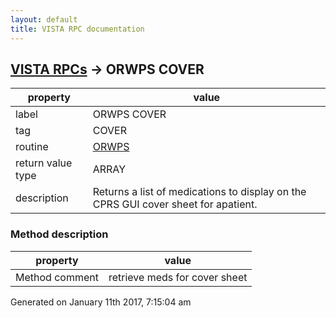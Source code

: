 ```yaml
---
layout: default
title: VISTA RPC documentation
---
```




## [VISTA RPCs](TableOfContent.md) &#8594; ORWPS COVER 

 property | value 
--- | --- 
 label | ORWPS COVER
 tag | COVER
 routine | [ORWPS](http://code.osehra.org/dox/Routine_ORWPS_source.html)
 return value type | ARRAY
 description | Returns a list of medications to display on the CPRS GUI cover sheet for apatient.


### Method description

 property | value 
--- | --- 
 Method comment | retrieve meds for cover sheet




 Generated on January 11th 2017, 7:15:04 am